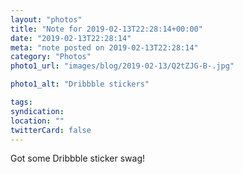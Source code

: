 ```yaml
---
layout: "photos"
title: "Note for 2019-02-13T22:28:14+00:00"
date: "2019-02-13T22:28:14"
meta: "note posted on 2019-02-13T22:28:14"
category: "Photos"
photo1_url: "images/blog/2019-02-13/Q2tZJG-B-.jpg"

photo1_alt: "Dribbble stickers"

tags:
syndication:
location: ""
twitterCard: false
---
```

Got some Dribbble sticker swag!
